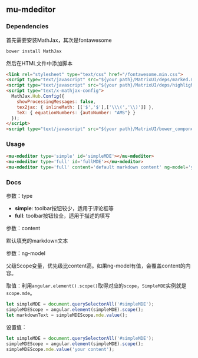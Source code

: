 ## mu-mdeditor

### Dependencies

首先需要安装MathJax，其次是fontawesome

```bash
bower install MathJax
```

然后在HTML文件中添加脚本

```html
<link rel="stylesheet" type="text/css" href="/fontawesome.min.css">
<script type="text/javascript" src="${your path}/MatrixUI/deps/marked.min.js"></script>
<script type="text/javascript" src="${your path}/MatrixUI/deps/highlight.pack.min.js"></script>
<script type="text/x-mathjax-config">
  MathJax.Hub.Config({
    showProcessingMessages: false,
    tex2jax: { inlineMath: [['$','$'],['\\\(','\\)']] },
    TeX: { equationNumbers: {autoNumber: "AMS"} }
  });
</script>
<script type="text/javascript" src="${your path}/MatrixUI/bower_components/MathJax/MathJax.js"></script>
```

### Usage

```html
<mu-mdeditor type='simple' id='simpleMDE'></mu-mdeditor>
<mu-mdeditor type='full' id='fullMDE'></mu-mdeditor>
<mu-mdeditor type='full' content='default markdown content' ng-model='your scope variable'></mu-mdeditor>
```

### Docs

参数：type

* **simple**: toolbar按钮较少，适用于评论框等
* **full**: toolbar按钮较全，适用于描述的填写

参数：content

默认填充的markdown文本

参数：ng-model

父级Scope变量，优先级比content高。如果ng-model有值，会覆盖content的内容。

取值：利用`angular.element().scope()`取得对应的`scope`，`SimpleMDE`实例就是`scope.mde`。

```js
let simpleMDE = document.querySelectorAll('#simpleMDE');
simpleMDEScope = angular.element(simpleMDE).scope();
let markdownText = simpleMDEScope.mde.value();
```

设置值：

```js
let simpleMDE = document.querySelectorAll('#simpleMDE');
simpleMDEScope = angular.element(simpleMDE).scope();
simpleMDEScope.mde.value('your content');
```
